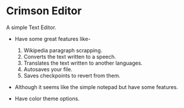 # Crimson Editor
A simple Text Editor.

* Have some great features like-
    1. Wikipedia paragraph scrapping.
    2. Converts the text written to a speech.
    3. Translates the text written to another languages.
    4. Autosaves your file.
    5. Saves checkpoints to revert from them.

* Although it seems like the simple notepad but have some features.
* Have color theme options.

